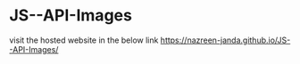 # JS--API-Images
visit the hosted website in the below link
 https://nazreen-janda.github.io/JS--API-Images/
